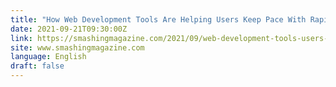 ```yaml
---
title: "How Web Development Tools Are Helping Users Keep Pace With Rapid Change"
date: 2021-09-21T09:30:00Z
link: https://smashingmagazine.com/2021/09/web-development-tools-users-keep-pace-rapid-change/?utm_medium=RSS&utm_source=news.12bit.vn
site: www.smashingmagazine.com
language: English
draft: false
---
```

